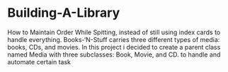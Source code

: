 # Building-A-Library
How to Maintain Order While Spitting, instead of still using index cards to handle everything. Books-‘N-Stuff carries three different types of media: books, CDs, and movies. In this project i decided to create a parent class named Media with three subclasses: Book, Movie, and CD. to handle and automate certain task
